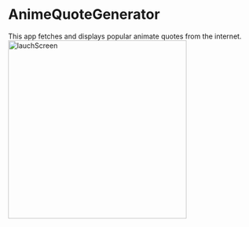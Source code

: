 # AnimeQuoteGenerator
This app fetches and displays popular animate quotes from the internet.
<img width="363" alt="lauchScreen" src="https://user-images.githubusercontent.com/60410024/236642549-9bc0f263-b43c-4eb8-84b5-3c2b3cdd78af.png">
